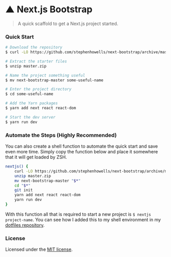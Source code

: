 # ▲ Next.js Bootstrap

> A quick scaffold to get a Next.js project started.

### Quick Start

```sh
# Download the repository
$ curl -LO https://github.com/stephenhowells/next-bootstrap/archive/master.zip

# Extract the starter files
$ unzip master.zip

# Name the project something useful
$ mv next-bootstrap-master some-useful-name

# Enter the project directory
$ cd some-useful-name

# Add the Yarn packages
$ yarn add next react react-dom

# Start the dev server
$ yarn run dev
```

### Automate the Steps (Highly Recommended)

You can also create a shell function to automate the quick start and save even more time. Simply copy the function below and place it somewhere that it will get loaded by ZSH.

```sh
nextjs() {
    curl -LO https://github.com/stephenhowells/next-bootstrap/archive/master.zip
    unzip master.zip
    mv next-bootstrap-master "$*"
    cd "$*"
    git init
    yarn add next react react-dom
    yarn run dev
}
```

With this function all that is required to start a new project is `$ nextjs project-name`. You can see how I added this to my shell environment in my [dotfiles repository](https://github.com/stephenhowells/dotfiles/blob/master/functions/functions.zsh#L74).

### License

Licensed under the [MIT license](http://opensource.org/licenses/MIT).
